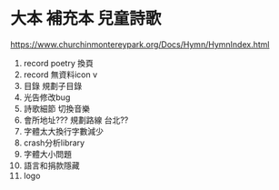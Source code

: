 # 大本 補充本 兒童詩歌
https://www.churchinmontereypark.org/Docs/Hymn/HymnIndex.html


1. record poetry 換頁
2. record 無資料icon v
3. 目錄 規劃子目錄
4. 光告修改bug
5. 詩歌細節 切換音樂
6. 會所地址??? 規劃路線 台北??
7. 字體太大換行字數減少
8. crash分析library
9. 字體大小問題
10. 語言和捐款隱藏 
11. logo
